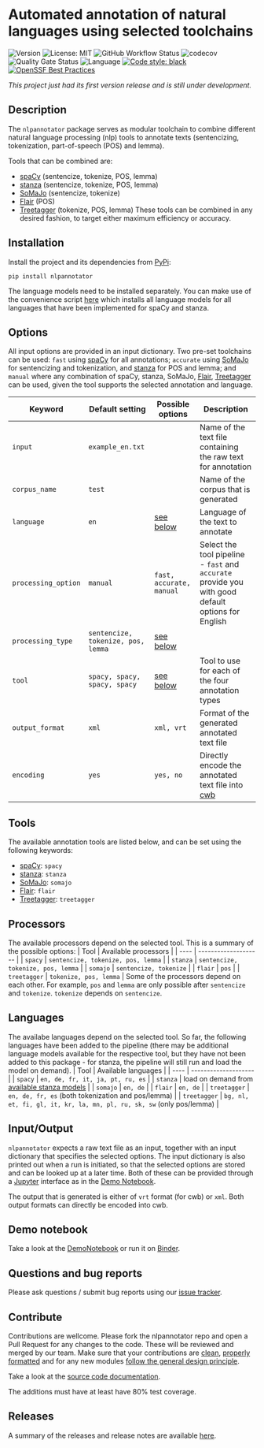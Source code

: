 # Automated annotation of natural languages using selected toolchains

![Version](https://img.shields.io/pypi/v/nlpannotator)
![License: MIT](https://img.shields.io/github/license/ssciwr/argumentation-management)
![GitHub Workflow Status](https://img.shields.io/github/workflow/status/ssciwr/argumentation-management/CI)
![codecov](https://img.shields.io/codecov/c/github/ssciwr/argumentation-management)
![Quality Gate Status](https://sonarcloud.io/api/project_badges/measure?project=ssciwr_argumentation-management&metric=alert_status)
![Language](https://img.shields.io/github/languages/top/ssciwr/argumentation-management)
[![Code style: black](https://img.shields.io/badge/code%20style-black-000000.svg)](https://github.com/psf/black)
[![OpenSSF Best Practices](https://bestpractices.coreinfrastructure.org/projects/6698/badge)](https://bestpractices.coreinfrastructure.org/projects/6698)

*This project just had its first version release and is still under development.*

## Description

The `nlpannotator` package serves as modular toolchain to combine different natural language processing (nlp) tools to annotate texts (sentencizing, tokenization, part-of-speech (POS) and lemma).

Tools that can be combined are:
- [spaCy](https://spacy.io/) (sentencize, tokenize, POS, lemma)
- [stanza](https://stanfordnlp.github.io/stanza/) (sentencize, tokenize, POS, lemma)
- [SoMaJo](https://github.com/tsproisl/SoMaJo) (sentencize, tokenize)
- [Flair](https://github.com/flairNLP/flair) (POS)
- [Treetagger](https://treetaggerwrapper.readthedocs.io/en/latest/) (tokenize, POS, lemma)
These tools can be combined in any desired fashion, to target either maximum efficiency or accuracy.

## Installation

Install the project and its dependencies from [PyPi](https://pypi.org/project/nlpannotator/1.0.0/):  
```
pip install nlpannotator
```
The language models need to be installed separately. You can make use of the convenience script [here](https://github.com/ssciwr/argumentation-management/blob/main/install_latest_models.sh) which installs all language models for all languages that have been implemented for spaCy and stanza.

## Options

All input options are provided in an input dictionary. Two pre-set toolchains can be used: `fast` using [spaCy](https://spacy.io/) for all annotations; `accurate` using [SoMaJo](https://github.com/tsproisl/SoMaJo) for sentencizing and tokenization, and [stanza](https://stanfordnlp.github.io/stanza/) for POS and lemma; and `manual` where any combination of spaCy, stanza, SoMaJo, [Flair](https://github.com/flairNLP/flair), [Treetagger](https://treetaggerwrapper.readthedocs.io/en/latest/) can be used, given the tool supports the selected annotation and language.

| Keyword | Default setting | Possible options | Description |
| ------- | --------------- | ---------------- | ----------- |
| `input` | `example_en.txt`  | | Name of the text file containing the raw text for annotation |
| `corpus_name` | `test` | | Name of the corpus that is generated |
| `language` | `en` | [see below](#Languages) | Language of the text to annotate |
| `processing_option` | `manual` | `fast, accurate, manual` | Select the tool pipeline - `fast` and `accurate` provide you with good default options for English |
| `processing_type`| `sentencize, tokenize, pos, lemma` | [see below](#Processors) |
| `tool`  | `spacy, spacy, spacy, spacy` | [see below](#Tools) | Tool to use for each of the four annotation types |
| `output_format` | `xml` | `xml, vrt` | Format of the generated annotated text file |
| `encoding` | `yes` | `yes, no` | Directly encode the annotated text file into [cwb](https://cwb.sourceforge.io/) |

## Tools
The available annotation tools are listed below, and can be set using the following keywords:
- [spaCy](https://spacy.io/): `spacy`
- [stanza](https://stanfordnlp.github.io/stanza/): `stanza`
- [SoMaJo](https://github.com/tsproisl/SoMaJo): `somajo`
- [Flair](https://github.com/flairNLP/flair): `flair`
- [Treetagger](https://treetaggerwrapper.readthedocs.io/en/latest/): `treetagger`

## Processors
The available processors depend on the selected tool. This is a summary of the possible options:
| Tool | Available processors |
| ---- | -------------------- |
| `spacy` | `sentencize, tokenize, pos, lemma` |
| `stanza` | `sentencize, tokenize, pos, lemma` |
| `somajo` | `sentencize, tokenize` |
| `flair` | `pos` |
| `treetagger` | `tokenize, pos, lemma` |
Some of the processors depend on each other. For example, `pos` and `lemma` are only possible after `sentencize` and `tokenize`. `tokenize` depends on `sentencize`. 

## Languages
The availabe languages depend on the selected tool. So far, the following languages have been added to the pipeline (there may be additional language models available for the respective tool, but they have not been added to this package - for stanza, the pipeline will still run and load the model on demand).
| Tool | Available languages |
| ---- | -------------------- |
| `spacy` | `en, de, fr, it, ja, pt, ru, es` |
| `stanza` | load on demand from [available stanza models](https://stanfordnlp.github.io/stanza/available_models.html) |
| `somajo` | `en, de` |
| `flair` | `en, de` |
| `treetagger` | `en, de, fr, es` (both tokenization and pos/lemma) |
| `treetagger` | `bg, nl, et, fi, gl, it, kr, la, mn, pl, ru, sk, sw` (only pos/lemma) |

## Input/Output
`nlpannotator` expects a raw text file as an input, together with an input dictionary that specifies the selected options. The input dictionary is also printed out when a run is initiated, so that the selected options are stored and can be looked up at a later time.
Both of these can be provided through a [Jupyter](https://jupyter.org/) interface as in the [Demo Notebook](#Demo).

The output that is generated is either of `vrt` format (for cwb) or `xml`. Both output formats can directly be encoded into cwb.

## Demo notebook

Take a look at the [DemoNotebook](./docs/demo-notebook.ipynb) or run it on [Binder](https://mybinder.org/v2/gh/ssciwr/argumentation-management/HEAD?labpath=.%2Fdocs%2Fdemo-notebook.ipynb).


## Questions and bug reports

Please ask questions / submit bug reports using our [issue tracker](https://github.com/ssciwr/argumentation-management/issues).

## Contribute

Contributions are wellcome. Please fork the nlpannotator repo and open a Pull Request for any changes to the code. These will be reviewed and merged by our team.
Make sure that your contributions are [clean](https://flake8.pycqa.org/en/latest/), [properly formatted](https://github.com/psf/black) and for any new modules [follow the general design principle](https://github.com/ssciwr/argumentation-management/blob/main/nlpannotator/mstanza.py).

Take a look at the [source code documentation](file:///home/iulusoy/projects/argumentation-project/argumentation-management/docs/build/html/modules.html).

The additions must have at least have 80% test coverage.

## Releases

A summary of the releases and release notes are available [here](https://github.com/ssciwr/argumentation-management/releases).
